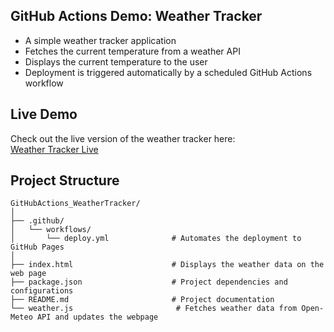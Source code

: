 ## **GitHub Actions Demo: Weather Tracker**
  - A simple weather tracker application
  - Fetches the current temperature from a weather API
  - Displays the current temperature to the user
  - Deployment is triggered automatically by a scheduled GitHub Actions workflow

## Live Demo

Check out the live version of the weather tracker here:  
[Weather Tracker Live](https://nbahador.github.io/GitHubActions_WeatherTracker/)

## Project Structure

```plaintext
GitHubActions_WeatherTracker/
│
├── .github/
│   └── workflows/
│       └── deploy.yml              # Automates the deployment to GitHub Pages
│
├── index.html                      # Displays the weather data on the web page
├── package.json                    # Project dependencies and configurations
├── README.md                       # Project documentation
└── weather.js                       # Fetches weather data from Open-Meteo API and updates the webpage
